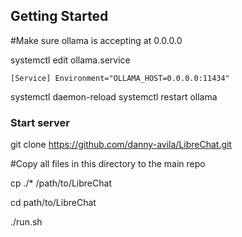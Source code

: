 
## Getting Started
#Make sure ollama is accepting at 0.0.0.0

systemctl edit ollama.service

`[Service]
Environment="OLLAMA_HOST=0.0.0.0:11434"`


systemctl daemon-reload
systemctl restart ollama



### Start server
git clone https://github.com/danny-avila/LibreChat.git

#Copy all files in this directory to the main repo

cp ./* /path/to/LibreChat

cd path/to/LibreChat

./run.sh
